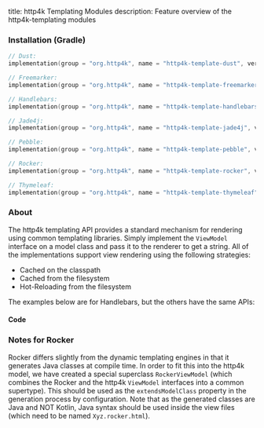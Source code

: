 title: http4k Templating Modules
description: Feature overview of the http4k-templating modules

### Installation (Gradle)

```kotlin
// Dust: 
implementation(group = "org.http4k", name = "http4k-template-dust", version = "4.41.0.0")

// Freemarker: 
implementation(group = "org.http4k", name = "http4k-template-freemarker", version = "4.41.0.0")

// Handlebars: 
implementation(group = "org.http4k", name = "http4k-template-handlebars", version = "4.41.0.0")

// Jade4j: 
implementation(group = "org.http4k", name = "http4k-template-jade4j", version = "4.41.0.0")

// Pebble: 
implementation(group = "org.http4k", name = "http4k-template-pebble", version = "4.41.0.0")

// Rocker: 
implementation(group = "org.http4k", name = "http4k-template-rocker", version = "4.41.0.0")

// Thymeleaf: 
implementation(group = "org.http4k", name = "http4k-template-thymeleaf", version = "4.41.0.0")
```

### About
The http4k templating API provides a standard mechanism for rendering using common templating libraries. Simply implement the `ViewModel` interface on a model class and pass it to the renderer to get a string. All of the implementations support view rendering using the following strategies:

* Cached on the classpath
* Cached from the filesystem
* Hot-Reloading from the filesystem

The examples below are for Handlebars, but the others have the same APIs:

#### Code  [<img class="octocat"/>](https://github.com/http4k/http4k/blob/master/src/docs/guide/reference/templating/example.kt)

<script src="https://gist-it.appspot.com/https://github.com/http4k/http4k/blob/master/src/docs/guide/reference/templating/example.kt"></script>

### Notes for Rocker
Rocker differs slightly from the dynamic templating engines in that it generates Java classes at compile time. In order to fit this into the http4k model, we have created a special superclass `RockerViewModel` (which combines the Rocker and the http4k `ViewModel` interfaces into a common supertype). This should be used as the `extendsModelClass` property in the generation process by configuration. Note that as the generated classes are Java and NOT Kotlin, Java syntax should be used inside the view files (which need to be named `Xyz.rocker.html`).

[http4k]: https://http4k.org
